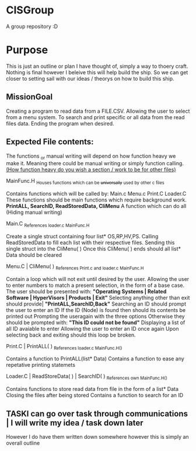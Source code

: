 # CISGroup
A group repository :D


# Purpose 
This is just an outline or plan I have thought of, simply a way to thoery craft. Nothing is final however I beleive this will help build the ship. 
So we can get closer to setting sail with our ideas / theorys on how to build this ship.

## MissionGoal
Creating a program to read data from a FILE.CSV.
Allowing the user to select from a menu system.
To search and print specific or all data from the read files data.
Ending the program when desired.

    
## Expected File contents:
 The functions <sub>or</sub> manual writing will depend on how function heavy we make it.
 Meaning there could be manual writing or simply function calling. 	<ins>(How function heavy do you wish a section / work to be for other files)</ins>

MainFunc.H  <sub>Houses functions which can be ~~universally~~ used by other c files</sub>

 Contains functions which will be called by: Main.c Menu.c Print.C Loader.C
 These functions should be main functions which require background work.
 **PrintALL, SearchID, ReadStoredData, CliMenu**
 A function which can do all (Hiding manual writing)

Main.C <sub>References loader.c MainFunc.H</sub>

 Create a single struct containing four list* OS,RP,HV,PS.
 Calling ReadStoredData to fill each list with their respective files.
 Sending this single struct into the CliMenu( )
 Once this CliMenu( ) ends should all list* Data should be cleared

Menu.C | CliMenu( ) <sub>References Print.c and loader.c MainFunc.H</sub>

 Contain a loop which will not exit until desired by the user.
 Allowing the user to enter numbers to match a present selection, in the form of a base case.
 The user should be presented with: **"Operating Systems | Related Software | HyperVisors | Products | Exit"**
 Selecting anything other than exit should provide| **"PrintALL,SearchID,Back"**
 Searching an ID should prompt the user to enter an ID
 If the ID (Node) is found then should its contents be printed out
 Prompting the useragain with the three options
 Otherwise they should be prompted with: **"This ID could not be found"**
 Displaying a list of all ID avaiable to enter
 Allowing the user to enter an ID once again
 Upon selecting back and exiting should this loop be broken.

Print.C | PrintALL( ) <sub>References loader.c MainFunc.H()</sub>

 Contains a function to PrintALL(list* Data)
 Contains a function to ease any repetative printing statemets

Loader.C | ReadStoreData( ) | SearchID( ) <sub>References own MainFunc.H()</sub>

 Contains functions to store read data from file in the form of a list* Data
 Closing the files after being stored
 Contains a function to search for an ID


## TASKI can go over task through communications | I will write my idea / task down later
 However I do have them written down somewhere however this is simply an overall outline

